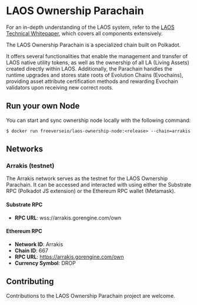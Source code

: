 # LAOS Ownership Parachain

For an in-depth understanding of the LAOS system, refer to the [LAOS Technical Whitepaper](https://github.com/freeverseio/laos-whitepaper/blob/main/laos.pdf), which covers all components extensively.

The LAOS Ownership Parachain is a specialized chain built on Polkadot. 

It offers several functionalities that enable the management and transfer of LAOS native utility tokens, as well as the ownership of all LA (Living Assets) created directly within LAOS. Additionally, the Parachain handles the runtime upgrades and stores state roots of Evolution Chains (Evochains), providing asset attribute certification methods and rewarding Evochain validators upon receiving new correct roots. 

## Run your own Node

You can start and sync ownership node locally with the following command:
```
$ docker run freeverseio/laos-ownership-node:<release> --chain=arrakis
```

## Networks
### Arrakis (testnet)

The Arrakis network serves as the testnet for the LAOS Ownership Parachain. It can be accessed and interacted with using either the Substrate RPC (Polkadot JS extension) or the Ethereum RPC wallet (Metamask).

#### Substrate RPC
* **RPC URL**: wss://arrakis.gorengine.com/own

#### Ethereum RPC
* **Network ID**: Arrakis
* **Chain ID**: 667
* **RPC URL**: https://arrakis.gorengine.com/own
* **Currency Symbol**: DROP

## Contributing

Contributions to the LAOS Ownership Parachain project are welcome.
